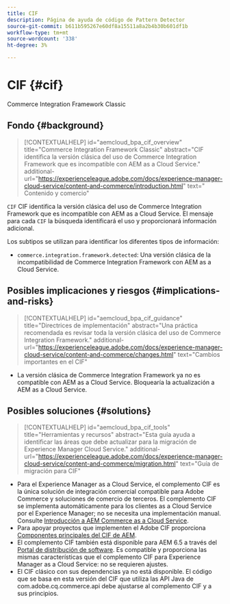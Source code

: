 ```yaml
---
title: CIF
description: Página de ayuda de código de Pattern Detector
source-git-commit: b611b595267e60df8a15511a8a2b4b30b601df1b
workflow-type: tm+mt
source-wordcount: '338'
ht-degree: 3%

---
```


# CIF {#cif}

Commerce Integration Framework Classic

## Fondo {#background}

>[!CONTEXTUALHELP]
>id="aemcloud_bpa_cif_overview"
>title="Commerce Integration Framework Classic"
>abstract="CIF identifica la versión clásica del uso de Commerce Integration Framework que es incompatible con AEM as a Cloud Service."
>additional-url="https://experienceleague.adobe.com/docs/experience-manager-cloud-service/content-and-commerce/introduction.html" text=" Contenido y comercio"

`CIF` CIF identifica la versión clásica del uso de Commerce Integration Framework que es incompatible con AEM as a Cloud Service. El mensaje para cada `CIF` la búsqueda identificará el uso y proporcionará información adicional.

Los subtipos se utilizan para identificar los diferentes tipos de información:

* `commerce.integration.framework.detected`: Una versión clásica de la incompatibilidad de Commerce Integration Framework con AEM as a Cloud Service.


## Posibles implicaciones y riesgos {#implications-and-risks}

>[!CONTEXTUALHELP]
>id="aemcloud_bpa_cif_guidance"
>title="Directrices de implementación"
>abstract="Una práctica recomendada es revisar toda la versión clásica del uso de Commerce Integration Framework."
>additional-url="https://experienceleague.adobe.com/docs/experience-manager-cloud-service/content-and-commerce/changes.html" text="Cambios importantes en el CIF"

* La versión clásica de Commerce Integration Framework ya no es compatible con AEM as a Cloud Service. Bloquearía la actualización a AEM as a Cloud Service.

## Posibles soluciones {#solutions}

>[!CONTEXTUALHELP]
>id="aemcloud_bpa_cif_tools"
>title="Herramientas y recursos"
>abstract="Esta guía ayuda a identificar las áreas que debe actualizar para la migración de Experience Manager Cloud Service."
>additional-url="https://experienceleague.adobe.com/docs/experience-manager-cloud-service/content-and-commerce/migration.html" text="Guía de migración para CIF"

* Para el Experience Manager as a Cloud Service, el complemento CIF es la única solución de integración comercial compatible para Adobe Commerce y soluciones de comercio de terceros. El complemento CIF se implementa automáticamente para los clientes as a Cloud Service por el Experience Manager; no se necesita una implementación manual. Consulte [Introducción a AEM Commerce as a Cloud Service](https://experienceleague.adobe.com/docs/experience-manager-cloud-service/content-and-commerce/storefront/getting-started.html).
* Para apoyar proyectos que implementen el Adobe CIF proporciona [Componentes principales del CIF de AEM](https://github.com/adobe/aem-core-cif-components).
* El complemento CIF también está disponible para AEM 6.5 a través del [Portal de distribución de software](https://experience.adobe.com/#/downloads/content/software-distribution/es/aem.html). Es compatible y proporciona las mismas características que el complemento CIF para Experience Manager as a Cloud Service: no se requieren ajustes.
* El CIF clásico con sus dependencias ya no está disponible. El código que se basa en esta versión del CIF que utiliza las API Java de com.adobe.cq.commerce.api debe ajustarse al complemento CIF y a sus principios.
